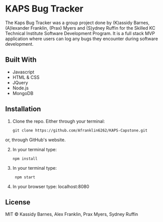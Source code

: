 # KAPS Bug Tracker

The Kaps Bug Tracker was a group project done by (K)assidy Barnes, (A)lexander Franklin, (Prax) Myers and (S)ydney Ruffin for the Skilled KC Technical Institute Software Development Program. It is a full stack MVP application where users can log any bugs they encounter during software development.

## Built With

- Javascript
- HTML & CSS
- JQuery
- Node.js
- MongoDB

## Installation

1. Clone the repo. Either through your terminal:
       
       git clone https://github.com/Afranklin6262/KAPS-Capstone.git
 or, through GitHub's website.
 
 2. In your terminal type:
 
        npm install
3. In your terminal type:

        npm start

4. In your browser type: localhost:8080


## License

MIT &copy; Kassidy Barnes, Alex Franklin, Prax Myers, Sydney Ruffin
